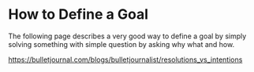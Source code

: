 # How to Define a Goal

The following page describes a very good way to define a goal by simply solving something with simple question by asking why what and how.

https://bulletjournal.com/blogs/bulletjournalist/resolutions_vs_intentions

